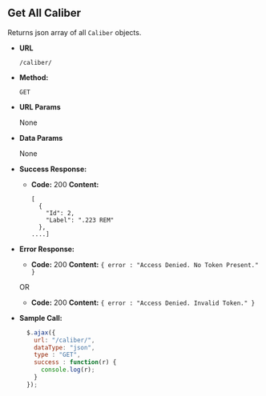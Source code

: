 **Get All Caliber**
----
  Returns json array of all `Caliber` objects.

* **URL**

  `/caliber/`

* **Method:**

  `GET`

*  **URL Params**

   None

* **Data Params**

  None

* **Success Response:**

  * **Code:** 200
    **Content:**
    ```
    [
	  {
	    "Id": 2,
	    "Label": ".223 REM"
	  },
    ....]
    ```

* **Error Response:**

  * **Code:** 200
    **Content:** `{ error : "Access Denied. No Token Present." }`

   OR

  * **Code:** 200
      **Content:** `{ error : "Access Denied. Invalid Token." }`

* **Sample Call:**

  ```javascript
    $.ajax({
      url: "/caliber/",
      dataType: "json",
      type : "GET",
      success : function(r) {
        console.log(r);
      }
    });
  ```
